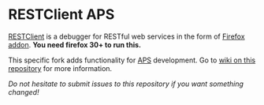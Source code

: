 # RESTClient APS

[RESTClient](http://restclient.net) is a debugger for RESTful web services in the form of [Firefox addon](https://addons.mozilla.org/en-US/firefox/addon/9780/). **You need firefox 30+ to run this.**

This specific fork adds functionality for [APS](http://dev.apsstandard.org/develop/) development. Go to [wiki on this repository](../../wiki) for more information.

*Do not hesitate to submit issues to this repository if you want something changed!*